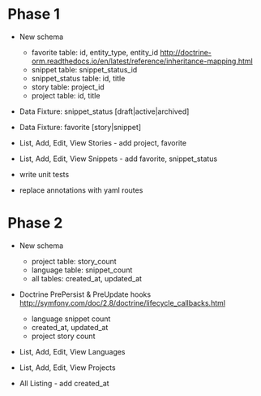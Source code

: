
Phase 1
===
- New schema 
    - favorite table: id, entity_type, entity_id
     http://doctrine-orm.readthedocs.io/en/latest/reference/inheritance-mapping.html
    - snippet table: snippet_status_id 
    - snippet_status table: id, title 
    - story table: project_id 
    - project table: id, title 

- Data Fixture: snippet_status [draft|active|archived]

- Data Fixture: favorite [story|snippet]

- List, Add, Edit, View Stories - add project, favorite 

- List, Add, Edit, View Snippets - add favorite, snippet_status

- write unit tests

- replace annotations with yaml routes


Phase 2
===
- New schema 
    - project table: story_count  
    - language table: snippet_count 
    - all tables: created_at, updated_at

- Doctrine PrePersist & PreUpdate hooks 
    http://symfony.com/doc/2.8/doctrine/lifecycle_callbacks.html
    - language snippet count    
    - created_at, updated_at    
    - project story count 

- List, Add, Edit, View Languages

- List, Add, Edit, View Projects

- All Listing - add created_at 
